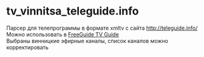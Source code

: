 # tv_vinnitsa_teleguide.info
Парсер для телепрограммы в формате xmltv с сайта http://teleguide.info/  
Можно использовать в [FreeGuide TV Guide](https://sourceforge.net/projects/freeguide-tv/)  
Выбраны винницкие эфирные каналы, список каналов можно корректировать
